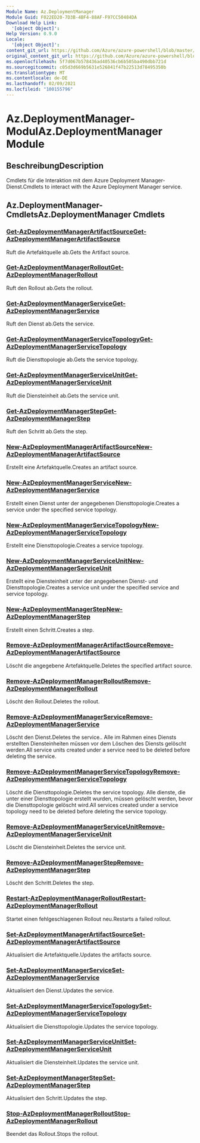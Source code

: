 ```yaml
---
Module Name: Az.DeploymentManager
Module Guid: F022ED20-7D3B-4BF4-88AF-F97CC50484DA
Download Help Link:
  '[object Object]': 
Help Version: 0.9.0
Locale:
  '[object Object]': 
content_git_url: https://github.com/Azure/azure-powershell/blob/master/src/DeploymentManager/DeploymentManager/help/Az.DeploymentManager.md
original_content_git_url: https://github.com/Azure/azure-powershell/blob/master/src/DeploymentManager/DeploymentManager/help/Az.DeploymentManager.md
ms.openlocfilehash: 5f7d067b578436ad40536cb6b505ba490dbb721d
ms.sourcegitcommit: c05d3d669b5631e526841f47b22513d78495350b
ms.translationtype: MT
ms.contentlocale: de-DE
ms.lasthandoff: 02/09/2021
ms.locfileid: "100155796"
---
```

# <span data-ttu-id="17fbf-101">Az.DeploymentManager-Modul</span><span class="sxs-lookup"><span data-stu-id="17fbf-101">Az.DeploymentManager Module</span></span>
## <span data-ttu-id="17fbf-102">Beschreibung</span><span class="sxs-lookup"><span data-stu-id="17fbf-102">Description</span></span>
<span data-ttu-id="17fbf-103">Cmdlets für die Interaktion mit dem Azure Deployment Manager-Dienst.</span><span class="sxs-lookup"><span data-stu-id="17fbf-103">Cmdlets to interact with the Azure Deployment Manager service.</span></span>

## <span data-ttu-id="17fbf-104">Az.DeploymentManager-Cmdlets</span><span class="sxs-lookup"><span data-stu-id="17fbf-104">Az.DeploymentManager Cmdlets</span></span>
### [<span data-ttu-id="17fbf-105">Get-AzDeploymentManagerArtifactSource</span><span class="sxs-lookup"><span data-stu-id="17fbf-105">Get-AzDeploymentManagerArtifactSource</span></span>](Get-AzDeploymentManagerArtifactSource.md)
<span data-ttu-id="17fbf-106">Ruft die Artefaktquelle ab.</span><span class="sxs-lookup"><span data-stu-id="17fbf-106">Gets the Artifact source.</span></span>

### [<span data-ttu-id="17fbf-107">Get-AzDeploymentManagerRollout</span><span class="sxs-lookup"><span data-stu-id="17fbf-107">Get-AzDeploymentManagerRollout</span></span>](Get-AzDeploymentManagerRollout.md)
<span data-ttu-id="17fbf-108">Ruft den Rollout ab.</span><span class="sxs-lookup"><span data-stu-id="17fbf-108">Gets the rollout.</span></span>

### [<span data-ttu-id="17fbf-109">Get-AzDeploymentManagerService</span><span class="sxs-lookup"><span data-stu-id="17fbf-109">Get-AzDeploymentManagerService</span></span>](Get-AzDeploymentManagerService.md)
<span data-ttu-id="17fbf-110">Ruft den Dienst ab.</span><span class="sxs-lookup"><span data-stu-id="17fbf-110">Gets the service.</span></span>

### [<span data-ttu-id="17fbf-111">Get-AzDeploymentManagerServiceTopology</span><span class="sxs-lookup"><span data-stu-id="17fbf-111">Get-AzDeploymentManagerServiceTopology</span></span>](Get-AzDeploymentManagerServiceTopology.md)
<span data-ttu-id="17fbf-112">Ruft die Diensttopologie ab.</span><span class="sxs-lookup"><span data-stu-id="17fbf-112">Gets the service topology.</span></span>

### [<span data-ttu-id="17fbf-113">Get-AzDeploymentManagerServiceUnit</span><span class="sxs-lookup"><span data-stu-id="17fbf-113">Get-AzDeploymentManagerServiceUnit</span></span>](Get-AzDeploymentManagerServiceUnit.md)
<span data-ttu-id="17fbf-114">Ruft die Diensteinheit ab.</span><span class="sxs-lookup"><span data-stu-id="17fbf-114">Gets the service unit.</span></span>

### [<span data-ttu-id="17fbf-115">Get-AzDeploymentManagerStep</span><span class="sxs-lookup"><span data-stu-id="17fbf-115">Get-AzDeploymentManagerStep</span></span>](Get-AzDeploymentManagerStep.md)
<span data-ttu-id="17fbf-116">Ruft den Schritt ab.</span><span class="sxs-lookup"><span data-stu-id="17fbf-116">Gets the step.</span></span>

### [<span data-ttu-id="17fbf-117">New-AzDeploymentManagerArtifactSource</span><span class="sxs-lookup"><span data-stu-id="17fbf-117">New-AzDeploymentManagerArtifactSource</span></span>](New-AzDeploymentManagerArtifactSource.md)
<span data-ttu-id="17fbf-118">Erstellt eine Artefaktquelle.</span><span class="sxs-lookup"><span data-stu-id="17fbf-118">Creates an artifact source.</span></span>

### [<span data-ttu-id="17fbf-119">New-AzDeploymentManagerService</span><span class="sxs-lookup"><span data-stu-id="17fbf-119">New-AzDeploymentManagerService</span></span>](New-AzDeploymentManagerService.md)
<span data-ttu-id="17fbf-120">Erstellt einen Dienst unter der angegebenen Diensttopologie.</span><span class="sxs-lookup"><span data-stu-id="17fbf-120">Creates a service under the specified service topology.</span></span>

### [<span data-ttu-id="17fbf-121">New-AzDeploymentManagerServiceTopology</span><span class="sxs-lookup"><span data-stu-id="17fbf-121">New-AzDeploymentManagerServiceTopology</span></span>](New-AzDeploymentManagerServiceTopology.md)
<span data-ttu-id="17fbf-122">Erstellt eine Diensttopologie.</span><span class="sxs-lookup"><span data-stu-id="17fbf-122">Creates a service topology.</span></span>

### [<span data-ttu-id="17fbf-123">New-AzDeploymentManagerServiceUnit</span><span class="sxs-lookup"><span data-stu-id="17fbf-123">New-AzDeploymentManagerServiceUnit</span></span>](New-AzDeploymentManagerServiceUnit.md)
<span data-ttu-id="17fbf-124">Erstellt eine Diensteinheit unter der angegebenen Dienst- und Diensttopologie.</span><span class="sxs-lookup"><span data-stu-id="17fbf-124">Creates a service unit under the specified service and service topology.</span></span>

### [<span data-ttu-id="17fbf-125">New-AzDeploymentManagerStep</span><span class="sxs-lookup"><span data-stu-id="17fbf-125">New-AzDeploymentManagerStep</span></span>](New-AzDeploymentManagerStep.md)
<span data-ttu-id="17fbf-126">Erstellt einen Schritt.</span><span class="sxs-lookup"><span data-stu-id="17fbf-126">Creates a step.</span></span>

### [<span data-ttu-id="17fbf-127">Remove-AzDeploymentManagerArtifactSource</span><span class="sxs-lookup"><span data-stu-id="17fbf-127">Remove-AzDeploymentManagerArtifactSource</span></span>](Remove-AzDeploymentManagerArtifactSource.md)
<span data-ttu-id="17fbf-128">Löscht die angegebene Artefaktquelle.</span><span class="sxs-lookup"><span data-stu-id="17fbf-128">Deletes the specified artifact source.</span></span>

### [<span data-ttu-id="17fbf-129">Remove-AzDeploymentManagerRollout</span><span class="sxs-lookup"><span data-stu-id="17fbf-129">Remove-AzDeploymentManagerRollout</span></span>](Remove-AzDeploymentManagerRollout.md)
<span data-ttu-id="17fbf-130">Löscht den Rollout.</span><span class="sxs-lookup"><span data-stu-id="17fbf-130">Deletes the rollout.</span></span>

### [<span data-ttu-id="17fbf-131">Remove-AzDeploymentManagerService</span><span class="sxs-lookup"><span data-stu-id="17fbf-131">Remove-AzDeploymentManagerService</span></span>](Remove-AzDeploymentManagerService.md)
<span data-ttu-id="17fbf-132">Löscht den Dienst.</span><span class="sxs-lookup"><span data-stu-id="17fbf-132">Deletes the service..</span></span> <span data-ttu-id="17fbf-133">Alle im Rahmen eines Diensts erstellten Diensteinheiten müssen vor dem Löschen des Diensts gelöscht werden.</span><span class="sxs-lookup"><span data-stu-id="17fbf-133">All service units created under a service need to be deleted before deleting the service.</span></span>

### [<span data-ttu-id="17fbf-134">Remove-AzDeploymentManagerServiceTopology</span><span class="sxs-lookup"><span data-stu-id="17fbf-134">Remove-AzDeploymentManagerServiceTopology</span></span>](Remove-AzDeploymentManagerServiceTopology.md)
<span data-ttu-id="17fbf-135">Löscht die Diensttopologie.</span><span class="sxs-lookup"><span data-stu-id="17fbf-135">Deletes the service topology.</span></span> <span data-ttu-id="17fbf-136">Alle dienste, die unter einer Diensttopologie erstellt wurden, müssen gelöscht werden, bevor die Diensttopologie gelöscht wird.</span><span class="sxs-lookup"><span data-stu-id="17fbf-136">All services created under a service topology need to be deleted before deleting the service topology.</span></span>

### [<span data-ttu-id="17fbf-137">Remove-AzDeploymentManagerServiceUnit</span><span class="sxs-lookup"><span data-stu-id="17fbf-137">Remove-AzDeploymentManagerServiceUnit</span></span>](Remove-AzDeploymentManagerServiceUnit.md)
<span data-ttu-id="17fbf-138">Löscht die Diensteinheit.</span><span class="sxs-lookup"><span data-stu-id="17fbf-138">Deletes the service unit.</span></span>

### [<span data-ttu-id="17fbf-139">Remove-AzDeploymentManagerStep</span><span class="sxs-lookup"><span data-stu-id="17fbf-139">Remove-AzDeploymentManagerStep</span></span>](Remove-AzDeploymentManagerStep.md)
<span data-ttu-id="17fbf-140">Löscht den Schritt.</span><span class="sxs-lookup"><span data-stu-id="17fbf-140">Deletes the step.</span></span>

### [<span data-ttu-id="17fbf-141">Restart-AzDeploymentManagerRollout</span><span class="sxs-lookup"><span data-stu-id="17fbf-141">Restart-AzDeploymentManagerRollout</span></span>](Restart-AzDeploymentManagerRollout.md)
<span data-ttu-id="17fbf-142">Startet einen fehlgeschlagenen Rollout neu.</span><span class="sxs-lookup"><span data-stu-id="17fbf-142">Restarts a failed rollout.</span></span>

### [<span data-ttu-id="17fbf-143">Set-AzDeploymentManagerArtifactSource</span><span class="sxs-lookup"><span data-stu-id="17fbf-143">Set-AzDeploymentManagerArtifactSource</span></span>](Set-AzDeploymentManagerArtifactSource.md)
<span data-ttu-id="17fbf-144">Aktualisiert die Artefaktquelle.</span><span class="sxs-lookup"><span data-stu-id="17fbf-144">Updates the artifacts source.</span></span>

### [<span data-ttu-id="17fbf-145">Set-AzDeploymentManagerService</span><span class="sxs-lookup"><span data-stu-id="17fbf-145">Set-AzDeploymentManagerService</span></span>](Set-AzDeploymentManagerService.md)
<span data-ttu-id="17fbf-146">Aktualisiert den Dienst.</span><span class="sxs-lookup"><span data-stu-id="17fbf-146">Updates the service.</span></span>

### [<span data-ttu-id="17fbf-147">Set-AzDeploymentManagerServiceTopology</span><span class="sxs-lookup"><span data-stu-id="17fbf-147">Set-AzDeploymentManagerServiceTopology</span></span>](Set-AzDeploymentManagerServiceTopology.md)
<span data-ttu-id="17fbf-148">Aktualisiert die Diensttopologie.</span><span class="sxs-lookup"><span data-stu-id="17fbf-148">Updates the service topology.</span></span>

### [<span data-ttu-id="17fbf-149">Set-AzDeploymentManagerServiceUnit</span><span class="sxs-lookup"><span data-stu-id="17fbf-149">Set-AzDeploymentManagerServiceUnit</span></span>](Set-AzDeploymentManagerServiceUnit.md)
<span data-ttu-id="17fbf-150">Aktualisiert die Diensteinheit.</span><span class="sxs-lookup"><span data-stu-id="17fbf-150">Updates the service unit.</span></span>

### [<span data-ttu-id="17fbf-151">Set-AzDeploymentManagerStep</span><span class="sxs-lookup"><span data-stu-id="17fbf-151">Set-AzDeploymentManagerStep</span></span>](Set-AzDeploymentManagerStep.md)
<span data-ttu-id="17fbf-152">Aktualisiert den Schritt.</span><span class="sxs-lookup"><span data-stu-id="17fbf-152">Updates the step.</span></span>

### [<span data-ttu-id="17fbf-153">Stop-AzDeploymentManagerRollout</span><span class="sxs-lookup"><span data-stu-id="17fbf-153">Stop-AzDeploymentManagerRollout</span></span>](Stop-AzDeploymentManagerRollout.md)
<span data-ttu-id="17fbf-154">Beendet das Rollout.</span><span class="sxs-lookup"><span data-stu-id="17fbf-154">Stops the rollout.</span></span>

